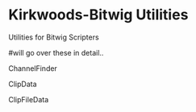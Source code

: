 # Kirkwoods-Bitwig Utilities
 Utilities for Bitwig Scripters

#will go over these in detail..

ChannelFinder

ClipData

ClipFileData

